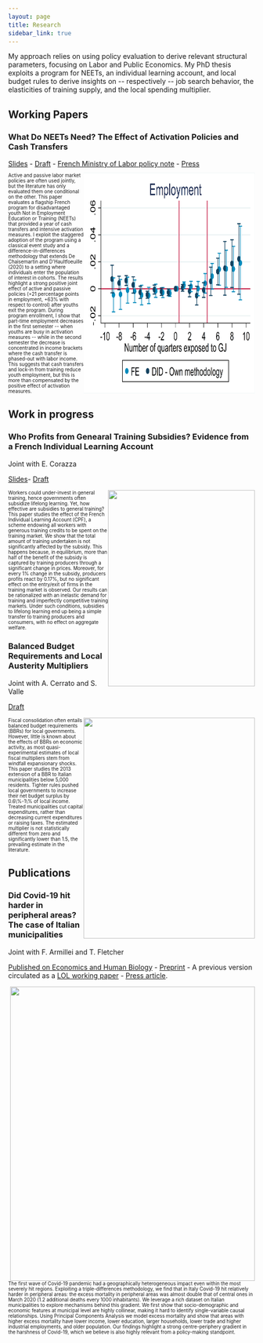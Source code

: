 ```yaml
---
layout: page
title: Research
sidebar_link: true
---
```


<p class="message">
  My approach relies on using policy evaluation to derive relevant structural parameters, focusing on Labor and Public Economics. My PhD thesis exploits a program for NEETs, an individual learning account, and local budget rules to derive insights on -- respectively -- job search behavior, the elasticities of training supply, and the local spending multiplier. 
</p>
<h2>Working Papers</h2>

<h3>What Do NEETs Need? The Effect of Activation Policies and Cash Transfers</h3> <a href="slides_job_mkt.pdf">Slides</a> - <a href="Filippucci_NEETs.pdf">Draft</a> - <a href="DA_evaluation_GJ.pdf">French Ministry of Labor policy note</a> - <a href="https://www.lesechos.fr/economie-france/social/emploi-les-effets-positifs-de-la-garantie-jeunes-1898043">Press</a>

<p style="font-size:70%"><img src="gj.png" ALIGN="right" width="350" height="450">
Active and passive labor market policies are often used jointly, but the literature has only evaluated them one conditional on the other. This paper evaluates a flagship French program for disadvantaged youth Not in Employment Education or Training (NEETs) that provided a year of cash transfers and intensive activation measures. I exploit the staggered adoption of the program using a classical event study and a difference-in-differences methodology that extends De Chaisemartin and D'Haultfoeuille (2020) to a setting where individuals enter the population of interest in cohorts. The results highlight a strong positive joint effect of active and passive policies (+21 percentage points in employment, +63% with respect to control) after youths exit the program. During program enrollment, I show that part-time employment decreases in the first semester -- when youths are busy in activation measures -- while in the second semester the decrease is concentrated in income brackets where the cash transfer is phased-out with labor income. This suggests that cash transfers and lock-in from training reduce youth employment, but this is more than compensated by the positive effect of activation measures.</p>
<h2>Work in progress</h2>
<h3>Who Profits from Genearal Training Subsidies? Evidence from a French Individual Learning Account</h3> 
Joint with E. Corazza 

<a href="presentation_chaire_nov2020.pdf">Slides</a>- <a href="Draft_CPF.pdf">Draft</a> 

<p style="font-size:70%"><img src="treatment.png" ALIGN="right" width="300" height="400">Workers could under-invest in general training, hence governments often subsidize lifelong learning. Yet, how effective are subsidies to general training? This paper studies the effect of the French Individual Learning Account (CPF), a scheme endowing all workers with generous training credits to be spent on the training market. We show that the total amount of training undertaken is not significantly affected by the subsidy. This happens because, in equilibrium, more than half of the benefit of the subsidy is captured by training producers through a significant change in prices. Moreover, for every 1% change in the subsidy, producers profits react by 0.17%, but no significant effect on the entry/exit of firms in the training market is observed. Our results can be rationalized with an inelastic demand for training and imperfectly competitive training markets. Under such conditions, subsidies to lifelong learning end up being a simple transfer to training producers and consumers, with no effect on aggregate welfare.</p>

<h3>Balanced Budget Requirements and Local Austerity Multipliers</h3> 
Joint with A. Cerrato and S. Valle

<a href="draft_austerity.pdf">Draft</a>

<p style="font-size:70%"><img src="multiplier_1000_logs.png" ALIGN="right" width="350" height="450">	Fiscal consolidation often entails balanced budget requirements (BBRs) for local governments. However, little is known about the effects of BBRs on economic activity, as most quasi-experimental estimates of local fiscal multipliers stem from windfall expansionary shocks. This paper studies the 2013 extension of a BBR to Italian municipalities below 5,000 residents. Tighter rules pushed local governments to increase their net budget surplus by 0.6\%-1\% of local income. Treated municipalities cut capital expenditures, rather than decreasing current expenditures or raising taxes. The estimated multiplier is not statistically different from zero and significantly lower than 1.5, the prevailing estimate in the literature.</p>

<h2>Publications</h2>
<h3>Did Covid-19 hit harder in peripheral areas? The case of Italian municipalities</h3>  

Joint with F. Armillei and T. Fletcher 

<a href="https://www.sciencedirect.com/science/article/pii/S1570677X21000423">Published on Economics and Human Biology</a> - <a href="Covid_Paper_2_0___Published (1).pdf">Preprint</a> - A previous version circulated as a <a href="https://www.localopportunitieslab.it/wp-content/uploads/2020/10/Covid_paper-4.pdf">LOL working paper</a> - <a href="https://www.lavoce.info/archives/69032/dai-dati-comunali-una-mappa-del-rischio-coronavirus/">Press article</a>.

  <p style="font-size:70%"><img src="extra_march_by_classe.png" ALIGN="right" width="500" height="600">The first wave of Covid-19 pandemic had a geographically heterogeneous impact even within the most severely hit regions. Exploiting a triple-differences methodology, we find that in Italy Covid-19 hit relatively harder in peripheral areas: the excess mortality in peripheral areas was almost double that of central ones in March 2020 (1.2 additional deaths every 1000 inhabitants). We leverage a rich dataset on Italian municipalities to explore mechanisms behind this gradient. We first show that socio-demographic and economic features at municipal level are highly collinear, making it hard to identify single-variable causal relationships. Using Principal Components Analysis we model excess mortality and show that areas with higher excess mortality have lower income, lower education, larger households, lower trade and higher industrial employments, and older population. Our findings highlight a strong centre-periphery gradient in the harshness of Covid-19, which we believe is also highly relevant from a policy-making standpoint.</p>

